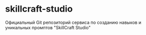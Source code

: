 # skillcraft-studio
Официальный Git репозиторий сервиса по созданию навыков и уникальных промптов "SkillCraft Studio"
